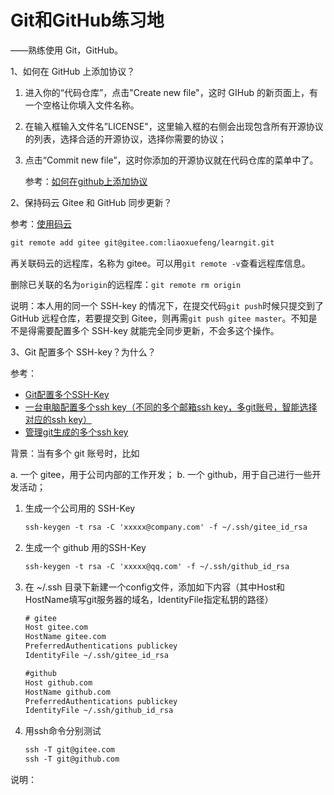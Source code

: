 # Git和GitHub练习地

——熟练使用 Git，GitHub。



1、如何在 GitHub 上添加协议？

1. 进入你的“代码仓库”，点击"Create new file"，这时 GIHub 的新页面上，有一个空格让你填入文件名称。

2. 在输入框输入文件名”LICENSE"，这里输入框的右侧会出现包含所有开源协议的列表，选择合适的开源协议，选择你需要的协议；

3. 点击“Commit new file”，这时你添加的开源协议就在代码仓库的菜单中了。

   参考：[如何在github上添加协议](https://www.jianshu.com/p/e4d6e6a05f14)



2、保持码云 Gitee 和 GitHub 同步更新？

参考：[使用码云](https://www.liaoxuefeng.com/wiki/0013739516305929606dd18361248578c67b8067c8c017b000/00150154460073692d151e784de4d718c67ce836f72c7c4000)

``` xml
git remote add gitee git@gitee.com:liaoxuefeng/learngit.git
```

再关联码云的远程库，名称为 gitee。可以用`git remote -v`查看远程库信息。

删除已关联的名为`origin`的远程库：`git remote rm origin`

说明：本人用的同一个 SSH-key 的情况下，在提交代码`git push`时候只提交到了 GitHub 远程仓库，若要提交到 Gitee，则再需`git push gitee master`。不知是不是得需要配置多个 SSH-key 就能完全同步更新，不会多这个操作。

3、Git 配置多个 SSH-key？为什么？

参考：

- [Git配置多个SSH-Key](https://gitee.com/help/articles/4229#github)
- [一台电脑配置多个ssh key（不同的多个邮箱ssh key，多git账号，智能选择对应的ssh key）](https://blog.csdn.net/yimingsilence/article/details/79980135)
- [管理git生成的多个ssh key](https://www.jianshu.com/p/f7f4142a1556)

背景：当有多个 git 账号时，比如

a. 一个 gitee，用于公司内部的工作开发；
b. 一个 github，用于自己进行一些开发活动；

1. 生成一个公司用的 SSH-Key

   ``` xml
   ssh-keygen -t rsa -C 'xxxxx@company.com' -f ~/.ssh/gitee_id_rsa
   ```

2. 生成一个 github 用的SSH-Key

   ``` xml
   ssh-keygen -t rsa -C 'xxxxx@qq.com' -f ~/.ssh/github_id_rsa
   ```

3. 在 ~/.ssh 目录下新建一个config文件，添加如下内容（其中Host和HostName填写git服务器的域名，IdentityFile指定私钥的路径）

   ``` xml
   # gitee
   Host gitee.com
   HostName gitee.com
   PreferredAuthentications publickey
   IdentityFile ~/.ssh/gitee_id_rsa
   
   #github
   Host github.com
   HostName github.com
   PreferredAuthentications publickey
   IdentityFile ~/.ssh/github_id_rsa
   ```

4. 用ssh命令分别测试

   ``` xml
   ssh -T git@gitee.com
   ssh -T git@github.com
   ```

说明：

